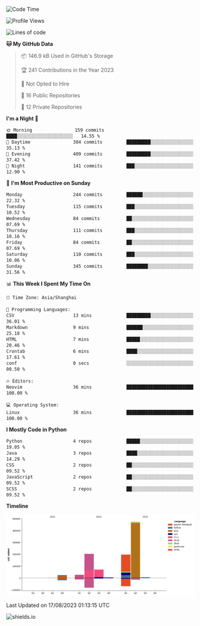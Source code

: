 <!--START_SECTION:waka-->
![Code Time](http://img.shields.io/badge/Code%20Time-323%20hrs%2029%20mins-blue)

![Profile Views](http://img.shields.io/badge/Profile%20Views-0-blue)

![Lines of code](https://img.shields.io/badge/From%20Hello%20World%20I%27ve%20Written-1.0%20million%20lines%20of%20code-blue)

**🐱 My GitHub Data** 

> 📦 146.9 kB Used in GitHub's Storage 
 > 
> 🏆 241 Contributions in the Year 2023
 > 
> 🚫 Not Opted to Hire
 > 
> 📜 16 Public Repositories 
 > 
> 🔑 12 Private Repositories 
 > 
**I'm a Night 🦉** 

```text
🌞 Morning                159 commits         ████░░░░░░░░░░░░░░░░░░░░░   14.55 % 
🌆 Daytime                384 commits         █████████░░░░░░░░░░░░░░░░   35.13 % 
🌃 Evening                409 commits         █████████░░░░░░░░░░░░░░░░   37.42 % 
🌙 Night                  141 commits         ███░░░░░░░░░░░░░░░░░░░░░░   12.90 % 
```
📅 **I'm Most Productive on Sunday** 

```text
Monday                   244 commits         ██████░░░░░░░░░░░░░░░░░░░   22.32 % 
Tuesday                  115 commits         ███░░░░░░░░░░░░░░░░░░░░░░   10.52 % 
Wednesday                84 commits          ██░░░░░░░░░░░░░░░░░░░░░░░   07.69 % 
Thursday                 111 commits         ███░░░░░░░░░░░░░░░░░░░░░░   10.16 % 
Friday                   84 commits          ██░░░░░░░░░░░░░░░░░░░░░░░   07.69 % 
Saturday                 110 commits         ███░░░░░░░░░░░░░░░░░░░░░░   10.06 % 
Sunday                   345 commits         ████████░░░░░░░░░░░░░░░░░   31.56 % 
```


📊 **This Week I Spent My Time On** 

```text
🕑︎ Time Zone: Asia/Shanghai

💬 Programming Languages: 
CSV                      13 mins             █████████░░░░░░░░░░░░░░░░   36.01 % 
Markdown                 9 mins              ██████░░░░░░░░░░░░░░░░░░░   25.18 % 
HTML                     7 mins              █████░░░░░░░░░░░░░░░░░░░░   20.46 % 
Crontab                  6 mins              ████░░░░░░░░░░░░░░░░░░░░░   17.61 % 
conf                     0 secs              ░░░░░░░░░░░░░░░░░░░░░░░░░   00.50 % 

🔥 Editors: 
Neovim                   36 mins             █████████████████████████   100.00 % 

💻 Operating System: 
Linux                    36 mins             █████████████████████████   100.00 % 
```

**I Mostly Code in Python** 

```text
Python                   4 repos             █████░░░░░░░░░░░░░░░░░░░░   19.05 % 
Java                     3 repos             ████░░░░░░░░░░░░░░░░░░░░░   14.29 % 
CSS                      2 repos             ██░░░░░░░░░░░░░░░░░░░░░░░   09.52 % 
JavaScript               2 repos             ██░░░░░░░░░░░░░░░░░░░░░░░   09.52 % 
SCSS                     2 repos             ██░░░░░░░░░░░░░░░░░░░░░░░   09.52 % 
```



**Timeline**

![Lines of Code chart](https://raw.githubusercontent.com/kopp4/kopp4/main/assets/bar_graph.png)


 Last Updated on 17/08/2023 01:13:15 UTC
<!--END_SECTION:waka-->
![shields.io](https://img.shields.io/github/commit-activity/w/kopp4/kopp4?color=g&label=abusing%20bot&style=flat-square)
